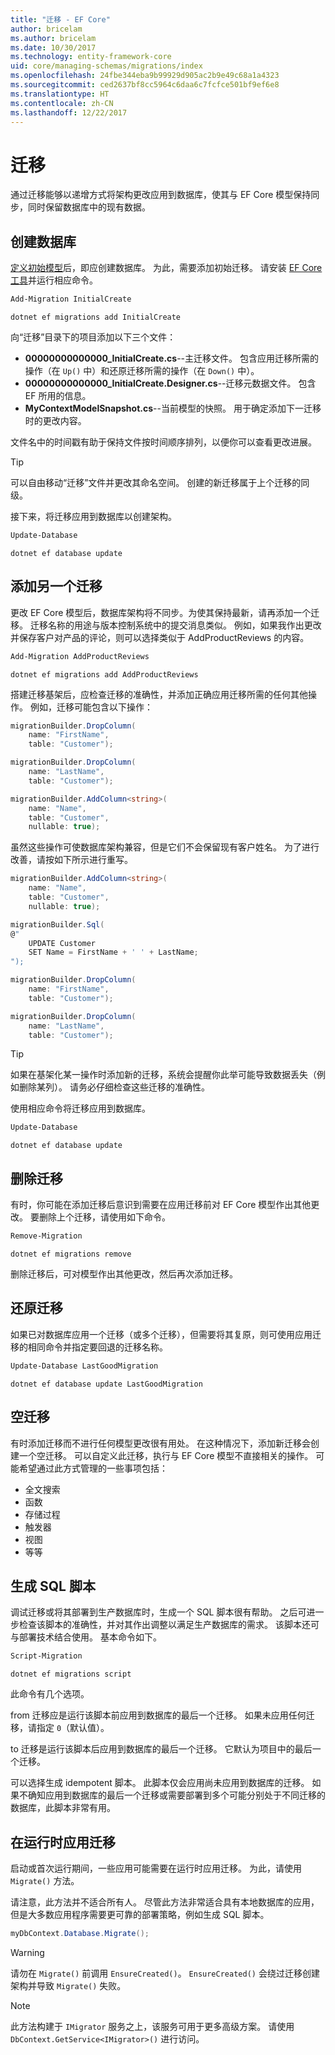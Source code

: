```yaml
---
title: "迁移 - EF Core"
author: bricelam
ms.author: bricelam
ms.date: 10/30/2017
ms.technology: entity-framework-core
uid: core/managing-schemas/migrations/index
ms.openlocfilehash: 24fbe344eba9b99929d905ac2b9e49c68a1a4323
ms.sourcegitcommit: ced2637bf8cc5964c6daa6c7fcfce501bf9ef6e8
ms.translationtype: HT
ms.contentlocale: zh-CN
ms.lasthandoff: 12/22/2017
---
```

<a name="migrations"></a>迁移
==========
通过迁移能够以递增方式将架构更改应用到数据库，使其与 EF Core 模型保持同步，同时保留数据库中的现有数据。

<a name="creating-the-database"></a>创建数据库
---------------------
[定义初始模型][1]后，即应创建数据库。 为此，需要添加初始迁移。
请安装 [EF Core 工具][2]并运行相应命令。

``` powershell
Add-Migration InitialCreate
```
``` Console
dotnet ef migrations add InitialCreate
```

向“迁移”目录下的项目添加以下三个文件：

* **00000000000000_InitialCreate.cs**--主迁移文件。 包含应用迁移所需的操作（在 `Up()` 中）和还原迁移所需的操作（在 `Down()` 中）。
* **00000000000000_InitialCreate.Designer.cs**--迁移元数据文件。 包含 EF 所用的信息。
* **MyContextModelSnapshot.cs**--当前模型的快照。 用于确定添加下一迁移时的更改内容。

文件名中的时间戳有助于保持文件按时间顺序排列，以便你可以查看更改进展。

> [!TIP]
> 可以自由移动“迁移”文件并更改其命名空间。 创建的新迁移属于上个迁移的同级。

接下来，将迁移应用到数据库以创建架构。

``` powershell
Update-Database
```
``` Console
dotnet ef database update
```

<a name="adding-another-migration"></a>添加另一个迁移
------------------------
更改 EF Core 模型后，数据库架构将不同步。为使其保持最新，请再添加一个迁移。 迁移名称的用途与版本控制系统中的提交消息类似。 例如，如果我作出更改并保存客户对产品的评论，则可以选择类似于 AddProductReviews 的内容。

``` powershell
Add-Migration AddProductReviews
```
``` Console
dotnet ef migrations add AddProductReviews
```

搭建迁移基架后，应检查迁移的准确性，并添加正确应用迁移所需的任何其他操作。 例如，迁移可能包含以下操作：

``` csharp
migrationBuilder.DropColumn(
    name: "FirstName",
    table: "Customer");

migrationBuilder.DropColumn(
    name: "LastName",
    table: "Customer");

migrationBuilder.AddColumn<string>(
    name: "Name",
    table: "Customer",
    nullable: true);
```

虽然这些操作可使数据库架构兼容，但是它们不会保留现有客户姓名。 为了进行改善，请按如下所示进行重写。

``` csharp
migrationBuilder.AddColumn<string>(
    name: "Name",
    table: "Customer",
    nullable: true);

migrationBuilder.Sql(
@"
    UPDATE Customer
    SET Name = FirstName + ' ' + LastName;
");

migrationBuilder.DropColumn(
    name: "FirstName",
    table: "Customer");

migrationBuilder.DropColumn(
    name: "LastName",
    table: "Customer");
```

> [!TIP]
> 如果在基架化某一操作时添加新的迁移，系统会提醒你此举可能导致数据丢失（例如删除某列）。 请务必仔细检查这些迁移的准确性。

使用相应命令将迁移应用到数据库。

``` powershell
Update-Database
```
``` Console
dotnet ef database update
```

<a name="removing-a-migration"></a>删除迁移
--------------------
有时，你可能在添加迁移后意识到需要在应用迁移前对 EF Core 模型作出其他更改。
要删除上个迁移，请使用如下命令。

``` powershell
Remove-Migration
```
``` Console
dotnet ef migrations remove
```

删除迁移后，可对模型作出其他更改，然后再次添加迁移。

<a name="reverting-a-migration"></a>还原迁移
---------------------
如果已对数据库应用一个迁移（或多个迁移），但需要将其复原，则可使用应用迁移的相同命令并指定要回退的迁移名称。

``` powershell
Update-Database LastGoodMigration
```
``` Console
dotnet ef database update LastGoodMigration
```

<a name="empty-migrations"></a>空迁移
----------------
有时添加迁移而不进行任何模型更改很有用处。 在这种情况下，添加新迁移会创建一个空迁移。 可以自定义此迁移，执行与 EF Core 模型不直接相关的操作。
可能希望通过此方式管理的一些事项包括：

* 全文搜索
* 函数
* 存储过程
* 触发器
* 视图
* 等等

<a name="generating-a-sql-script"></a>生成 SQL 脚本
-----------------------
调试迁移或将其部署到生产数据库时，生成一个 SQL 脚本很有帮助。 之后可进一步检查该脚本的准确性，并对其作出调整以满足生产数据库的需求。 该脚本还可与部署技术结合使用。 基本命令如下。

``` powershell
Script-Migration
```
``` Console
dotnet ef migrations script
```

此命令有几个选项。

from 迁移应是运行该脚本前应用到数据库的最后一个迁移。 如果未应用任何迁移，请指定 `0`（默认值）。

to 迁移是运行该脚本后应用到数据库的最后一个迁移。 它默认为项目中的最后一个迁移。

可以选择生成 idempotent 脚本。 此脚本仅会应用尚未应用到数据库的迁移。 如果不确知应用到数据库的最后一个迁移或需要部署到多个可能分别处于不同迁移的数据库，此脚本非常有用。

<a name="applying-migrations-at-runtime"></a>在运行时应用迁移
------------------------------
启动或首次运行期间，一些应用可能需要在运行时应用迁移。 为此，请使用 `Migrate()` 方法。

请注意，此方法并不适合所有人。 尽管此方法非常适合具有本地数据库的应用，但是大多数应用程序需要更可靠的部署策略，例如生成 SQL 脚本。

``` csharp
myDbContext.Database.Migrate();
```

> [!WARNING]
> 请勿在 `Migrate()` 前调用 `EnsureCreated()`。 `EnsureCreated()` 会绕过迁移创建架构并导致 `Migrate()` 失败。

> [!NOTE]
> 此方法构建于 `IMigrator` 服务之上，该服务可用于更多高级方案。 请使用 `DbContext.GetService<IMigrator>()` 进行访问。


  [1]: ../../modeling/index.md
  [2]: ../../miscellaneous/cli/index.md
